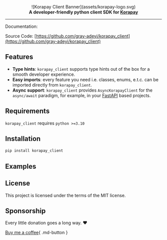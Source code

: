 <center>![Korapay Client Banner](assets/korapay-logo.svg)</center>
<center><b>A developer-friendly python client SDK for <a href="https://www.korahq.com/" target="_blank">Korapay</a></b></center>
<hr />

Documentation: []()

Source Code: [https://github.com/gray-adeyi/korapay_client](https://github.com/gray-adeyi/korapay_client)

## Features

* **Type hints**: `korapay_client` supports type hints out of the box for a smooth developer experience.
* **Easy imports**: every feature you need i.e. classes, enums, e.t.c. can be imported directly from `korapay_client`.
* **Async support**: `korapay_client` provides `AsyncKorapayClient` for the `async/await` paradigm,
  for example, in your [FastAPI](https://fastapi.tiangolo.com/) based projects.

## Requirements

`korapay_client` requires `python >=3.10`

## Installation

```bash
pip install korapay_client
```

## Examples

## License

This project is licensed under the terms of the MIT license.

## Sponsorship

Every little donation goes a long way. ♥️

[Buy me a coffee](https://www.buymeacoffee.com/jigani){ .md-button }